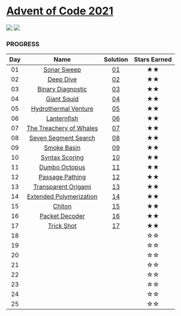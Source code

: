 # [Advent of Code 2021](https://adventofcode.com/2021)

![](https://img.shields.io/badge/day%20📅-17-blue)
![](https://img.shields.io/badge/stars%20⭐-34-yellow)
### PROGRESS

| Day |                              Name                               | Solution | Stars Earned |
|:---:|:---------------------------------------------------------------:|:--------:|:------------:|
| 01  |       [Sonar Sweep](https://adventofcode.com/2021/day/1)        | [01](01) |      ★★      |
| 02  |        [Deep Dive](https://adventofcode.com/2021/day/2)         | [02](02) |      ★★      |
| 03  |    [Binary Diagnostic](https://adventofcode.com/2021/day/3)     | [03](03) |      ★★      |
| 04  |       [Giant Squid](https://adventofcode.com/2021/day/4)        | [04](04) |      ★★      |
| 05  |   [Hydrothermal Venture](https://adventofcode.com/2021/day/5)   | [05](05) |      ★★      |
| 06  |       [Lanternfish](https://adventofcode.com/2021/day/6)        | [06](06) |      ★★      |
| 07  | [The Treachery of Whales](https://adventofcode.com/2021/day/7)  | [07](07) |      ★★      |
| 08  |   [Seven Segment Search](https://adventofcode.com/2021/day/8)   | [08](08) |      ★★      |
| 09  |       [Smoke Basin](https://adventofcode.com/2021/day/9)        | [09](09) |      ★★      |
| 10  |     [Syntax Scoring](https://adventofcode.com/2021/day/10)      | [10](10) |      ★★      |
| 11  |      [Dumbo Octopus](https://adventofcode.com/2021/day/11)      | [11](11) |      ★★      |
| 12  |     [Passage Pathing](https://adventofcode.com/2021/day/12)     | [12](12) |      ★★      |
| 13  |   [Transparent Origami](https://adventofcode.com/2021/day/13)   | [13](13) |      ★★      |
| 14  | [Extended Polymerization](https://adventofcode.com/2021/day/14) | [14](14) |      ★★      |
| 15  |         [Chiton](https://adventofcode.com/2021/day/15)          | [15](15) |      ★★      |
| 16  |     [Packet Decoder](https://adventofcode.com/2021/day/16)      | [16](16) |      ★★      |
| 17  |     [Trick Shot](https://adventofcode.com/2021/day/17)      | [17](17) |      ★★      |      ☆☆      |
| 18  |                                                                 |          |      ☆☆      |
| 19  |                                                                 |          |      ☆☆      |
| 20  |                                                                 |          |      ☆☆      |
| 21  |                                                                 |          |      ☆☆      |
| 22  |                                                                 |          |      ☆☆      |
| 23  |                                                                 |          |      ☆☆      |
| 24  |                                                                 |          |      ☆☆      |
| 25  |                                                                 |          |      ☆☆      |